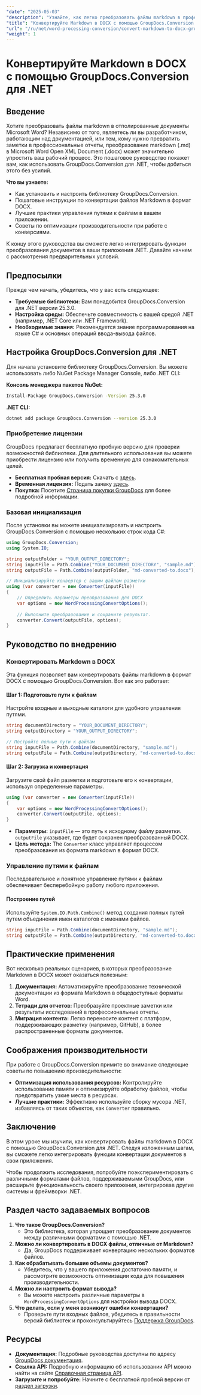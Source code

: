 ```yaml
---
"date": "2025-05-03"
"description": "Узнайте, как легко преобразовать файлы markdown в профессиональные документы Word с помощью GroupDocs.Conversion для .NET. Следуйте этому всеобъемлющему руководству с примерами кода и передовыми методами."
"title": "Конвертируйте Markdown в DOCX с помощью GroupDocs.Conversion для .NET. Пошаговое руководство"
"url": "/ru/net/word-processing-conversion/convert-markdown-to-docx-groupdocs-net/"
"weight": 1
---
```


# Конвертируйте Markdown в DOCX с помощью GroupDocs.Conversion для .NET

## Введение

Хотите преобразовать файлы markdown в отполированные документы Microsoft Word? Независимо от того, являетесь ли вы разработчиком, работающим над документацией, или тем, кому нужно превратить заметки в профессиональные отчеты, преобразование markdown (.md) в Microsoft Word Open XML Document (.docx) может значительно упростить ваш рабочий процесс. Это пошаговое руководство покажет вам, как использовать GroupDocs.Conversion для .NET, чтобы добиться этого без усилий.

**Что вы узнаете:**
- Как установить и настроить библиотеку GroupDocs.Conversion.
- Пошаговые инструкции по конвертации файлов Markdown в формат DOCX.
- Лучшие практики управления путями к файлам в вашем приложении.
- Советы по оптимизации производительности при работе с конверсиями.

К концу этого руководства вы сможете легко интегрировать функции преобразования документов в ваши приложения .NET. Давайте начнем с рассмотрения предварительных условий.

## Предпосылки

Прежде чем начать, убедитесь, что у вас есть следующее:

- **Требуемые библиотеки:** Вам понадобится GroupDocs.Conversion для .NET версии 25.3.0.
- **Настройка среды:** Обеспечьте совместимость с вашей средой .NET (например, .NET Core или .NET Framework).
- **Необходимые знания:** Рекомендуется знание программирования на языке C# и основных операций ввода-вывода файлов.

## Настройка GroupDocs.Conversion для .NET

Для начала установите библиотеку GroupDocs.Conversion. Вы можете использовать либо NuGet Package Manager Console, либо .NET CLI:

**Консоль менеджера пакетов NuGet:**
```bash
Install-Package GroupDocs.Conversion -Version 25.3.0
```

**.NET CLI:**
```bash
dotnet add package GroupDocs.Conversion --version 25.3.0
```

### Приобретение лицензии

GroupDocs предлагает бесплатную пробную версию для проверки возможностей библиотеки. Для длительного использования вы можете приобрести лицензию или получить временную для ознакомительных целей.

- **Бесплатная пробная версия:** Скачать с [здесь](https://releases.groupdocs.com/conversion/net/).
- **Временная лицензия:** Подать заявку [здесь](https://purchase.groupdocs.com/temporary-license/).
- **Покупка:** Посетите [Страница покупки GroupDocs](https://purchase.groupdocs.com/buy) для более подробной информации.

### Базовая инициализация

После установки вы можете инициализировать и настроить GroupDocs.Conversion с помощью нескольких строк кода C#:

```csharp
using GroupDocs.Conversion;
using System.IO;

string outputFolder = "YOUR_OUTPUT_DIRECTORY";
string inputFile = Path.Combine("YOUR_DOCUMENT_DIRECTORY", "sample.md");
string outputFile = Path.Combine(outputFolder, "md-converted-to.docx");

// Инициализируйте конвертер с вашим файлом разметки
using (var converter = new Converter(inputFile))
{
    // Определить параметры преобразования для DOCX
    var options = new WordProcessingConvertOptions();
    
    // Выполните преобразование и сохраните результат.
    converter.Convert(outputFile, options);
}
```

## Руководство по внедрению

### Конвертировать Markdown в DOCX

Эта функция позволяет вам конвертировать файлы markdown в формат DOCX с помощью GroupDocs.Conversion. Вот как это работает:

#### Шаг 1: Подготовьте пути к файлам
Настройте входные и выходные каталоги для удобного управления путями.

```csharp
string documentDirectory = "YOUR_DOCUMENT_DIRECTORY";
string outputDirectory = "YOUR_OUTPUT_DIRECTORY";

// Постройте полные пути к файлам
string inputFile = Path.Combine(documentDirectory, "sample.md");
string outputFile = Path.Combine(outputDirectory, "md-converted-to.docx");
```

#### Шаг 2: Загрузка и конвертация
Загрузите свой файл разметки и подготовьте его к конвертации, используя определенные параметры.

```csharp
using (var converter = new Converter(inputFile))
{
    var options = new WordProcessingConvertOptions();
    converter.Convert(outputFile, options);
}
```

- **Параметры:** `inputFile` — это путь к исходному файлу разметки. `outputFile` указывает, где будет сохранен преобразованный DOCX.
- **Цель метода:** The `Converter` класс управляет процессом преобразования из формата markdown в формат DOCX.

### Управление путями к файлам
Последовательное и понятное управление путями к файлам обеспечивает бесперебойную работу любого приложения.

#### Построение путей
Используйте `System.IO.Path.Combine()` метод создания полных путей путем объединения имен каталогов с именами файлов.

```csharp
string inputFile = Path.Combine(documentDirectory, "sample.md");
string outputFile = Path.Combine(outputDirectory, "md-converted-to.docx");
```

## Практические применения
Вот несколько реальных сценариев, в которых преобразование Markdown в DOCX может оказаться полезным:

1. **Документация:** Автоматизируйте преобразование технической документации из формата Markdown в общедоступные форматы Word.
2. **Тетради для отчетов:** Преобразуйте проектные заметки или результаты исследований в профессиональные отчеты.
3. **Миграция контента:** Легко переносите контент с платформ, поддерживающих разметку (например, GitHub), в более распространенные форматы документов.

## Соображения производительности
При работе с GroupDocs.Conversion примите во внимание следующие советы по повышению производительности:

- **Оптимизация использования ресурсов:** Контролируйте использование памяти и оптимизируйте обработку файлов, чтобы предотвратить узкие места в ресурсах.
- **Лучшие практики:** Эффективно используйте сборку мусора .NET, избавляясь от таких объектов, как `Converter` правильно.
  
## Заключение
В этом уроке мы изучили, как конвертировать файлы markdown в DOCX с помощью GroupDocs.Conversion для .NET. Следуя изложенным шагам, вы сможете легко интегрировать функции конвертации документов в свои приложения.

Чтобы продолжить исследования, попробуйте поэкспериментировать с различными форматами файлов, поддерживаемыми GroupDocs, или расширьте функциональность своего приложения, интегрировав другие системы и фреймворки .NET.

## Раздел часто задаваемых вопросов

1. **Что такое GroupDocs.Conversion?**
   - Это библиотека, которая упрощает преобразование документов между различными форматами с помощью .NET.
2. **Можно ли конвертировать в DOCX файлы, отличные от Markdown?**
   - Да, GroupDocs поддерживает конвертацию нескольких форматов файлов.
3. **Как обрабатывать большие объемы документов?**
   - Убедитесь, что у вашего приложения достаточно памяти, и рассмотрите возможность оптимизации кода для повышения производительности.
4. **Можно ли настроить формат вывода?**
   - Вы можете настроить различные параметры в `WordProcessingConvertOptions` для настройки вывода DOCX.
5. **Что делать, если у меня возникнут ошибки конвертации?**
   - Проверьте пути входных файлов, убедитесь в правильности версий библиотек и проконсультируйтесь [Поддержка GroupDocs](https://forum.groupdocs.com/c/conversion/10).

## Ресурсы
- **Документация:** Подробные руководства доступны по адресу [GroupDocs документация](https://docs.groupdocs.com/conversion/net/).
- **Ссылка API:** Подробную информацию об использовании API можно найти на сайте [Справочная страница API](https://reference.groupdocs.com/conversion/net/).
- **Загрузите и попробуйте:** Начните с бесплатной пробной версии от [раздел загрузки](https://releases.groupdocs.com/conversion/net/).